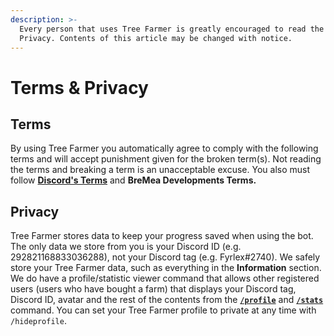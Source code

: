 ```yaml
---
description: >-
  Every person that uses Tree Farmer is greatly encouraged to read the Terms and
  Privacy. Contents of this article may be changed with notice.
---
```


# Terms & Privacy

## Terms

By using Tree Farmer you automatically agree to comply with the following terms and will accept punishment given for the broken term\(s\). Not reading the terms and breaking a term is an unacceptable excuse. You also must follow [**Discord's Terms**](https://discord.com/terms) and **BreMea Developments Terms.**

## Privacy

Tree Farmer stores data to keep your progress saved when using the bot. The only data we store from you is your Discord ID \(e.g. 292821168833036288\), not your Discord tag \(e.g. Fyrlex\#2740\). We safely store your Tree Farmer data, such as everything in the **Information** section. We do have a profile/statistic viewer command that allows other registered users \(users who have bought a farm\) that displays your Discord tag, Discord ID, avatar and the rest of the contents from the [**`/profile`**](../info/commands.md#profile) and [**`/stats`**](../info/commands.md#stats) command. You can set your Tree Farmer profile to private at any time with `/hideprofile`. 

